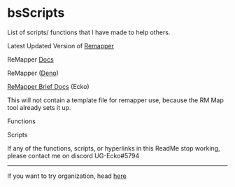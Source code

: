 # bsScripts
List of scripts/ functions that I have made to help others.

Latest Updated Version of [Remapper](https://github.com/Swifter1243/ReMapper/releases)

ReMapper [Docs](https://github.com/Swifter1243/ReMapper/blob/master/DOCS.md)

ReMapper ([Deno](https://deno.land/x/remapper))

[ReMapper Brief Docs](https://github.com/UGEcko/bsScripts/wiki) (Ecko)


This will not contain a template file for remapper use, because the RM Map tool already sets it up.

Functions 

Scripts

If any of the functions, scripts, or hyperlinks in this ReadMe stop working, please contact me on discord UG-Ecko#5794


---                                               

If you want to try organization, head [here](https://github.com/UGEcko/bsScripts/tree/org)






